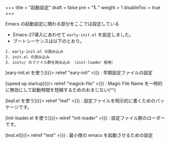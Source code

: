+++
title = "起動設定"
draft = false
pre = "<b>1. </b>"
weight = 1
disableToc = true
+++

Emacs の起動設定に関わる部分をここでは設定している
* Emacs-27導入にあわせて `early-init.el` を設定しました。 
* ブートシーケンスは以下のとおり。

```shellsession
1. early-init.el の読み込み
2. init.el の読み込み
3. inits/ のファイル群を読み込み （init-loader 使用）
```

[eary-init.el を使う]({{< relref "eary-init" >}})
: 早期設定ファイルの設定

[speed up startup]({{< relref "magick-file" >}})
: Magic File Name を一時的に無効にして起動時間を短縮するためのおまじない(^^)

[leaf.el を使う]({{< relref "leaf" >}})
: 設定ファイルを明示的に書くためのパッケージです。

[init-loader.el を使う]({{< relref "init-loader" >}})
: 設定ファイル群のローダーです。

[test.el]({{< relref "test" >}})
: 最小限の emacs を起動させるための設定

